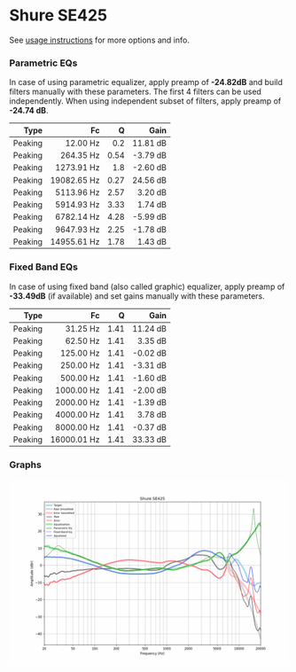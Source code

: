 # Shure SE425
See [usage instructions](https://github.com/jaakkopasanen/AutoEq#usage) for more options and info.

### Parametric EQs
In case of using parametric equalizer, apply preamp of **-24.82dB** and build filters manually
with these parameters. The first 4 filters can be used independently.
When using independent subset of filters, apply preamp of **-24.74 dB**.

| Type    | Fc          |    Q | Gain     |
|--------:|------------:|-----:|---------:|
| Peaking | 12.00 Hz    | 0.2  | 11.81 dB |
| Peaking | 264.35 Hz   | 0.54 | -3.79 dB |
| Peaking | 1273.91 Hz  | 1.8  | -2.60 dB |
| Peaking | 19082.65 Hz | 0.27 | 24.56 dB |
| Peaking | 5113.96 Hz  | 2.57 | 3.20 dB  |
| Peaking | 5914.93 Hz  | 3.33 | 1.74 dB  |
| Peaking | 6782.14 Hz  | 4.28 | -5.99 dB |
| Peaking | 9647.93 Hz  | 2.25 | -1.78 dB |
| Peaking | 14955.61 Hz | 1.78 | 1.43 dB  |

### Fixed Band EQs
In case of using fixed band (also called graphic) equalizer, apply preamp of **-33.49dB**
(if available) and set gains manually with these parameters.

| Type    | Fc          |    Q | Gain     |
|--------:|------------:|-----:|---------:|
| Peaking | 31.25 Hz    | 1.41 | 11.24 dB |
| Peaking | 62.50 Hz    | 1.41 | 3.35 dB  |
| Peaking | 125.00 Hz   | 1.41 | -0.02 dB |
| Peaking | 250.00 Hz   | 1.41 | -3.31 dB |
| Peaking | 500.00 Hz   | 1.41 | -1.60 dB |
| Peaking | 1000.00 Hz  | 1.41 | -2.00 dB |
| Peaking | 2000.00 Hz  | 1.41 | -1.39 dB |
| Peaking | 4000.00 Hz  | 1.41 | 3.78 dB  |
| Peaking | 8000.00 Hz  | 1.41 | -0.37 dB |
| Peaking | 16000.01 Hz | 1.41 | 33.33 dB |

### Graphs
![](./Shure%20SE425.png)